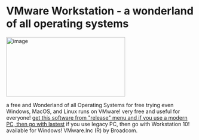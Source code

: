 # VMware Workstation - a wonderland of all operating systems
<img width="318" height="159" alt="image" src="https://github.com/user-attachments/assets/30754afa-c4c8-46f1-a33f-0adcf8e1cc16" />

a free and Wonderland of all Operating Systems for free trying even Windows, MacOS, and Linux runs on VMware!
very free and useful for everyone!
[get this software from "release" menu and if you use a modern PC, then go with lastest](https://github.com/DreamPack-Software/VMware/releases/)
if you use legacy PC, then go with Workstation 10! available for Windows!
VMware.Inc (R) by Broadcom.
